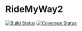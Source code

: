 # RideMyWay2
[![Build Status](https://travis-ci.org/ozezzy/RideMyWay_React.svg?branch=develop)](https://travis-ci.org/ozezzy/RideMyWay_React)
[![Coverage Status](https://coveralls.io/repos/github/ozezzy/RideMyWay_React/badge.svg?branch=develop)](https://coveralls.io/github/ozezzy/RideMyWay_React?branch=develop)